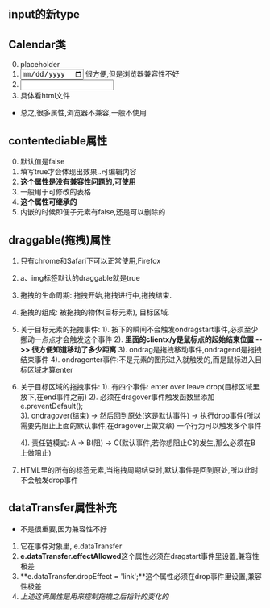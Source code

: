 
## input的新type

## Calendar类

0. placeholder
1. <input type="date"> 很方便,但是浏览器兼容性不好
2. <input type="number">   <!-- 只能输入数字,兼容性同date -->
3. 具体看html文件

- 总之,很多属性,浏览器不兼容,一般不使用



## contentediable属性

0. 默认值是false
1. 填写true才会体现出效果..可编辑内容
2. **这个属性是没有兼容性问题的,可使用**
3. 一般用于可修改的表格
4. **这个属性可继承的**
5. 内嵌的时候即便子元素有false,还是可以删除的



## draggable(拖拽)属性

1. 只有chrome和Safari下可以正常使用,Firefox
2. a、img标签默认的draggable就是true
3. 拖拽的生命周期: 拖拽开始,拖拽进行中,拖拽结束.
4. 拖拽的组成: 被拖拽的物体(目标元素), 目标区域.

5. 关于目标元素的拖拽事件:
    1). 按下的瞬间不会触发ondragstart事件,必须至少挪动一点点才会触发这个事件
    2). **里面的clientx/y是鼠标点的起始结束位置 -->> 很方便知道移动了多少距离**
    3). ondrag是拖拽移动事件,ondragend是拖拽结束事件
    4). ondragenter事件:不是元素的图形进入就触发的,而是鼠标进入目标区域才算enter

6. 关于目标区域的拖拽事件:
    1). 有四个事件: enter over leave drop(目标区域里放下,在end事件之前)
    2). 必须在dragover事件触发函数里添加e.preventDefault();   
    3). ondragover(结束) -> 然后回到原处(这是默认事件)
                                -> 执行drop事件(所以需要先阻止上面的默认事件,在dragover上做文章) 
            一个行为可以触发多个事件

    4). 责任链模式:  A -> B(阻) -> C(默认事件,若你想阻止C的发生,那么必须在B上做阻止)               

7. HTML里的所有的标签元素,当拖拽周期结束时,默认事件是回到原处,所以此时不会触发drop事件    



## dataTransfer属性补充

- 不是很重要,因为兼容性不好

1. 它在事件对象里, e.dataTransfer
2. **e.dataTransfer.effectAllowed**这个属性必须在dragstart事件里设置,兼容性极差
3. **e.dataTransfer.dropEffect = 'link';**这个属性必须在drop事件里设置,兼容性极差
4. *上述这俩属性是用来控制拖拽之后指针的变化的*


